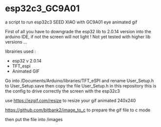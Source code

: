 # esp32c3_GC9A01
a script to run esp32c3 SEED XIAO with GC9A01 eye animated gif

First of all you have to downgrade the esp32 lib to 2.0.14 version into the arduino IDE, if not the screen will not light !
Not yet tested with higher lib versions ...

librairies used :
- esp32 v 2.0.14
- TFT_espi 
- Animated GIF

Go into /Documents/Arduino/libraries/TFT_eSPI and rename User_Setup.h to User_Setup.save
then copy the file User_Setup.h in this repository this is the config to drive correctly the screen with the esp32c3


use 
https://ezgif.com/resize to resize your gif animated 240x240

https://github.com/bitbank2/image_to_c to prepare the gif file to c mode

then put the file into /images 

